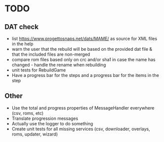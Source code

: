# TODO

## DAT check

* list https://www.progettosnaps.net/dats/MAME/ as source for XML files in the help
* warn the user that the rebuild will be based on the provided dat file & that the included files are non-merged
* compare rom files based only on crc and/or sha1 in case the name has changed - handle the rename when rebuilding
* unit tests for RebuildGame
* Have a progress bar for the steps and a progress bar for the items in the step

## Other

* Use the total and progress properties of MessageHandler everywhere (csv, roms, etc)
* Translate progression messages
* Actually use the logger to do something
* Create unit tests for all missing services (csv, downloader, overlays, roms, updater, wizard)
